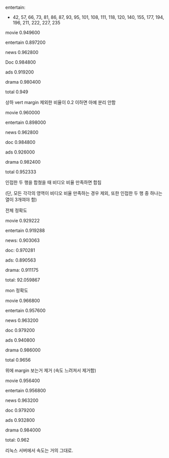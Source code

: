 entertain:

- 42, 57, 66, 73, 81, 86, 87, 93, 95, 101, 108, 111, 118, 120, 140, 155, 177, 194, 196, 211, 222, 227, 235



movie 0.949600

entertain 0.897200

news 0.962800

Doc 0.984800

ads 0.919200

drama 0.980400

total 0.949



상하 vert margin 제외한 비율이 0.2 이하면 아예 분리 안함

movie 0.960000

entertain 0.898000

news 0.962800

doc 0.984800

ads 0.926000

drama 0.982400

total 0.952333



인접한 두 행을 합쳤을 때 비디오 비율 만족하면 합침

(단, 모든 각각의 영역이 비디오 비율 만족하는 경우 제외, 또한 인접한 두 행 중 하나는 열이 3개여야 함)

전체 정확도

movie 0.929222

entertain 0.919288

news: 0.903063

doc: 0.970281

ads: 0.890563

drama: 0.911175

total: 92.059867



mon 정확도

movie 0.966800

entertain 0.957600

news 0.963200

doc 0.979200

ads 0.940800

drama 0.986000

total 0.9656



위에 margin 보는거 제거 (속도 느려져서 제거함)

movie 0.956400

entertain 0.956800

news 0.963200

doc 0.979200

ads 0.932800

drama 0.984000

total: 0.962



리눅스 서버에서 속도는 거의 그대로.